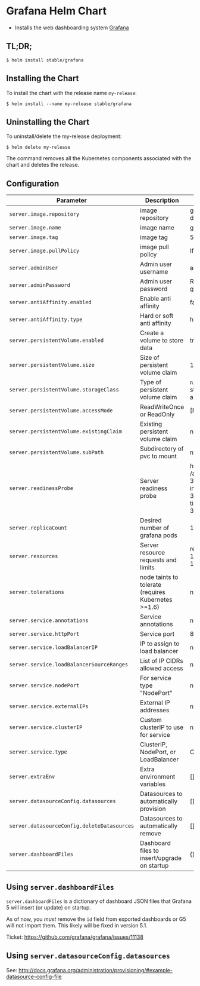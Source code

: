 # Grafana Helm Chart

* Installs the web dashboarding system [Grafana](http://grafana.org/)

## TL;DR;

```console
$ helm install stable/grafana
```

## Installing the Chart

To install the chart with the release name `my-release`:

```console
$ helm install --name my-release stable/grafana
```

## Uninstalling the Chart

To uninstall/delete the my-release deployment:

```console
$ helm delete my-release
```

The command removes all the Kubernetes components associated with the chart and deletes the release.


## Configuration

| Parameter                                   | Description                                         | Default                                                                               |
|---------------------------------------------|-----------------------------------------------------|---------------------------------------------------------------------------------------|
| `server.image.repository`                   | image repository                                    | grafana (in dockerhub)                                                                |
| `server.image.name`                         | image name                                          | grafana                                                                               |
| `server.image.tag`                          | image tag                                           | 5.0.4                                                                                 |
| `server.image.pullPolicy`                   | image pull policy                                   | IfNotPresent                                                                          |
| `server.adminUser`                          | Admin user username                                 | admin                                                                                 |
| `server.adminPassword`                      | Admin user password                                 | Randomly generated                                                                    |
| `server.antiAffinity.enabled`               | Enable anti affinity                                | false                                                                                 |
| `server.antiAffinity.type`                  | Hard or soft anti affinity                          | hard                                                                                  |
| `server.persistentVolume.enabled`           | Create a volume to store data                       | true                                                                                  |
| `server.persistentVolume.size`              | Size of persistent volume claim                     | 1Gi RW                                                                                |
| `server.persistentVolume.storageClass`      | Type of persistent volume claim                     | `nil` (uses alpha storage class annotation)                                           |
| `server.persistentVolume.accessMode`        | ReadWriteOnce or ReadOnly                           | [ReadWriteOnce]                                                                       |
| `server.persistentVolume.existingClaim`     | Existing persistent volume claim                    | null                                                                                  |
| `server.persistentVolume.subPath`           | Subdirectory of pvc to mount                        | null                                                                                  |
| `server.readinessProbe`                     | Server readiness probe                              | httpGet: {path: /api/health, port: 3000}, initialDelaySeconds: 30, timeoutSeconds: 30 |
| `server.replicaCount`                       | Desired number of grafana pods                      | 1                                                                                     |
| `server.resources`                          | Server resource requests and limits                 | requests: {cpu: 100m, memory: 100Mi}                                                  |
| `server.tolerations`                        | node taints to tolerate (requires Kubernetes >=1.6) | null                                                                                  |
| `server.service.annotations`                | Service annotations                                 | null                                                                                  |
| `server.service.httpPort`                   | Service port                                        | 80                                                                                    |
| `server.service.loadBalancerIP`             | IP to assign to load balancer                       | null                                                                                  |
| `server.service.loadBalancerSourceRanges`   | List of IP CIDRs allowed access                     | null                                                                                  |
| `server.service.nodePort`                   | For service type "NodePort"                         | null                                                                                  |
| `server.service.externalIPs`                | External IP addresses                               | null                                                                                  |
| `server.service.clusterIP`                  | Custom clusterIP to use for service                 | null                                                                                  |
| `server.service.type`                       | ClusterIP, NodePort, or LoadBalancer                | ClusterIP                                                                             |
| `server.extraEnv`                           | Extra environment variables                         | []                                                                                    |
| `server.datasourceConfig.datasources`       | Datasources to automatically provision              | []                                                                                    |
| `server.datasourceConfig.deleteDatasources` | Datasources to automatically remove                 | []                                                                                    |
| `server.dashboardFiles`                     | Dashboard files to insert/upgrade on startup        | {}                                                                                    |

## Using `server.dashboardFiles`

`server.dashboardFiles` is a dictionary of dashboard JSON files that Grafana 5 will insert (or update) on startup.

As of now, you *must* remove the `id` field from exported dashboards or G5 will not import them. This likely will be fixed in version 5.1.

Ticket: https://github.com/grafana/grafana/issues/11138

## Using `server.datasourceConfig.datasources`

See: http://docs.grafana.org/administration/provisioning/#example-datasource-config-file